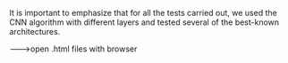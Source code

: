 It is important to emphasize that for all the tests carried out, we used the CNN algorithm with different layers and tested several of the best-known architectures.

--->open .html files with browser
